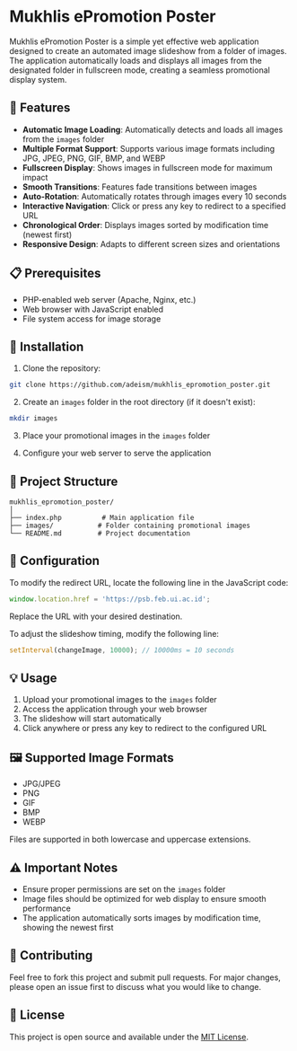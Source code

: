 # Mukhlis ePromotion Poster

Mukhlis ePromotion Poster is a simple yet effective web application designed to create an automated image slideshow from a folder of images. The application automatically loads and displays all images from the designated folder in fullscreen mode, creating a seamless promotional display system.

## 🌟 Features

- **Automatic Image Loading**: Automatically detects and loads all images from the `images` folder
- **Multiple Format Support**: Supports various image formats including JPG, JPEG, PNG, GIF, BMP, and WEBP
- **Fullscreen Display**: Shows images in fullscreen mode for maximum impact
- **Smooth Transitions**: Features fade transitions between images
- **Auto-Rotation**: Automatically rotates through images every 10 seconds
- **Interactive Navigation**: Click or press any key to redirect to a specified URL
- **Chronological Order**: Displays images sorted by modification time (newest first)
- **Responsive Design**: Adapts to different screen sizes and orientations

## 📋 Prerequisites

- PHP-enabled web server (Apache, Nginx, etc.)
- Web browser with JavaScript enabled
- File system access for image storage

## 🚀 Installation

1. Clone the repository:
```bash
git clone https://github.com/adeism/mukhlis_epromotion_poster.git
```

2. Create an `images` folder in the root directory (if it doesn't exist):
```bash
mkdir images
```

3. Place your promotional images in the `images` folder

4. Configure your web server to serve the application

## 📁 Project Structure

```
mukhlis_epromotion_poster/
│
├── index.php          # Main application file
├── images/           # Folder containing promotional images
└── README.md         # Project documentation
```

## 🔧 Configuration

To modify the redirect URL, locate the following line in the JavaScript code:
```javascript
window.location.href = 'https://psb.feb.ui.ac.id';
```
Replace the URL with your desired destination.

To adjust the slideshow timing, modify the following line:
```javascript
setInterval(changeImage, 10000); // 10000ms = 10 seconds
```

## 💡 Usage

1. Upload your promotional images to the `images` folder
2. Access the application through your web browser
3. The slideshow will start automatically
4. Click anywhere or press any key to redirect to the configured URL

## 🖼️ Supported Image Formats

- JPG/JPEG
- PNG
- GIF
- BMP
- WEBP

Files are supported in both lowercase and uppercase extensions.

## ⚠️ Important Notes

- Ensure proper permissions are set on the `images` folder
- Image files should be optimized for web display to ensure smooth performance
- The application automatically sorts images by modification time, showing the newest first

## 🤝 Contributing

Feel free to fork this project and submit pull requests. For major changes, please open an issue first to discuss what you would like to change.

## 📄 License

This project is open source and available under the [MIT License](LICENSE).
